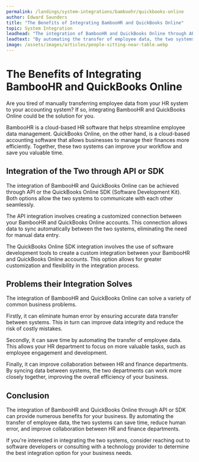 ```yaml
---
permalink: /landings/system-integrations/bamboohr/quickbooks-online
author: Edward Saunders
title: "The Benefits of Integrating BambooHR and QuickBooks Online"
topic: System Integration
leadhead: "The integration of BambooHR and QuickBooks Online through API or SDK can provide numerous benefits for your business"
leadtext: "By automating the transfer of employee data, the two systems can save time, reduce human error, and improve collaboration between HR and finance departments."
image: /assets/images/articles/people-sitting-near-table.webp
---
```

<div class="arttext">
<h1>The Benefits of Integrating BambooHR and QuickBooks Online</h1>

<p>Are you tired of manually transferring employee data from your HR system to your accounting system? If so, integrating BambooHR and QuickBooks Online could be the solution for you.</p>

<p>BambooHR is a cloud-based HR software that helps streamline employee data management. QuickBooks Online, on the other hand, is a cloud-based accounting software that allows businesses to manage their finances more efficiently. Together, these two systems can improve your workflow and save you valuable time.</p>

<h2>Integration of the Two through API or SDK</h2>

<p>The integration of BambooHR and QuickBooks Online can be achieved through API or the QuickBooks Online SDK (Software Development Kit). Both options allow the two systems to communicate with each other seamlessly.</p>

<p>The API integration involves creating a customized connection between your BambooHR and QuickBooks Online accounts. This connection allows data to sync automatically between the two systems, eliminating the need for manual data entry.</p>

<p>The QuickBooks Online SDK integration involves the use of software development tools to create a custom integration between your BambooHR and QuickBooks Online accounts. This option allows for greater customization and flexibility in the integration process.</p>

<h2>Problems their Integration Solves</h2>

<p>The integration of BambooHR and QuickBooks Online can solve a variety of common business problems.</p>

<p>Firstly, it can eliminate human error by ensuring accurate data transfer between systems. This in turn can improve data integrity and reduce the risk of costly mistakes.</p>

<p>Secondly, it can save time by automating the transfer of employee data. This allows your HR department to focus on more valuable tasks, such as employee engagement and development.</p>

<p>Finally, it can improve collaboration between HR and finance departments. By syncing data between systems, the two departments can work more closely together, improving the overall efficiency of your business.</p>

<h2>Conclusion</h2>

<p>The integration of BambooHR and QuickBooks Online through API or SDK can provide numerous benefits for your business. By automating the transfer of employee data, the two systems can save time, reduce human error, and improve collaboration between HR and finance departments.</p>

<p>If you're interested in integrating the two systems, consider reaching out to software developers or consulting with a technology provider to determine the best integration option for your business needs.</p>

</div>
